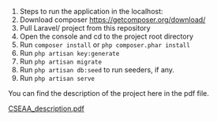 1. Steps to run the application in the localhost:
2. Download composer https://getcomposer.org/download/
3. Pull Laravel/ project from this repository
4. Open the console and cd to the project root directory
5. Run `composer install` or `php composer.phar install`
6. Run `php artisan key:generate`
7. Run `php artisan migrate`
8. Run `php artisan db:seed` to run seeders, if any.
9. Run `php artisan serve`

You can find the description of the project here in the pdf file.


[CSEAA_description.pdf](https://github.com/Rakibul6636/CSEAA/files/12707817/CSEAA_description.pdf)
